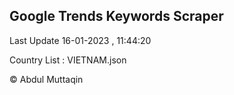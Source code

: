 

## Google Trends Keywords Scraper 
 
Last Update 16-01-2023 , 11:44:20

Country List :
VIETNAM.json



© Abdul Muttaqin 
